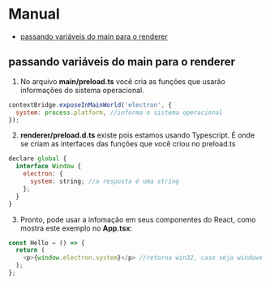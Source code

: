 # Manual

- [passando variáveis do main para o renderer](#passando-variáveis-do-main-para-o-renderer)

## passando variáveis do main para o renderer

1. No arquivo **main/preload.ts** você cria as funções que usarão informações do sistema operacional.

```javascript
contextBridge.exposeInMainWorld('electron', {
  system: process.platform, //informa o sistema operacional
});
```

2. **renderer/preload.d.ts** existe pois estamos usando Typescript. É onde se criam as interfaces das funções que você criou no preload.ts

```javascript
declare global {
  interface Window {
    electron: {
      system: string; //a resposta é uma string
    };
  }
}
```

3. Pronto, pode usar a infomação em seus componentes do React, como mostra este exemplo no **App.tsx**:

```javascript
const Hello = () => {
  return (
    <p>{window.electron.system}</p> //retorna win32, caso seja windows
  );
};
```
